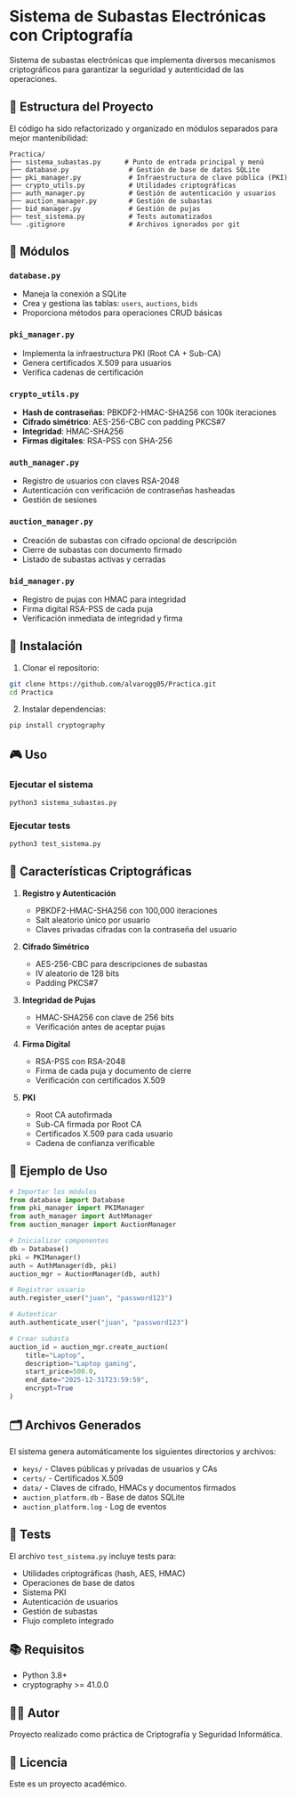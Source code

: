 # Sistema de Subastas Electrónicas con Criptografía

Sistema de subastas electrónicas que implementa diversos mecanismos criptográficos para garantizar la seguridad y autenticidad de las operaciones.

## 📁 Estructura del Proyecto

El código ha sido refactorizado y organizado en módulos separados para mejor mantenibilidad:

```
Practica/
├── sistema_subastas.py      # Punto de entrada principal y menú
├── database.py               # Gestión de base de datos SQLite
├── pki_manager.py            # Infraestructura de clave pública (PKI)
├── crypto_utils.py           # Utilidades criptográficas
├── auth_manager.py           # Gestión de autenticación y usuarios
├── auction_manager.py        # Gestión de subastas
├── bid_manager.py            # Gestión de pujas
├── test_sistema.py           # Tests automatizados
└── .gitignore                # Archivos ignorados por git
```

## 🔧 Módulos

### `database.py`
- Maneja la conexión a SQLite
- Crea y gestiona las tablas: `users`, `auctions`, `bids`
- Proporciona métodos para operaciones CRUD básicas

### `pki_manager.py`
- Implementa la infraestructura PKI (Root CA + Sub-CA)
- Genera certificados X.509 para usuarios
- Verifica cadenas de certificación

### `crypto_utils.py`
- **Hash de contraseñas**: PBKDF2-HMAC-SHA256 con 100k iteraciones
- **Cifrado simétrico**: AES-256-CBC con padding PKCS#7
- **Integridad**: HMAC-SHA256
- **Firmas digitales**: RSA-PSS con SHA-256

### `auth_manager.py`
- Registro de usuarios con claves RSA-2048
- Autenticación con verificación de contraseñas hasheadas
- Gestión de sesiones

### `auction_manager.py`
- Creación de subastas con cifrado opcional de descripción
- Cierre de subastas con documento firmado
- Listado de subastas activas y cerradas

### `bid_manager.py`
- Registro de pujas con HMAC para integridad
- Firma digital RSA-PSS de cada puja
- Verificación inmediata de integridad y firma

## 🚀 Instalación

1. Clonar el repositorio:
```bash
git clone https://github.com/alvarogg05/Practica.git
cd Practica
```

2. Instalar dependencias:
```bash
pip install cryptography
```

## 🎮 Uso

### Ejecutar el sistema
```bash
python3 sistema_subastas.py
```

### Ejecutar tests
```bash
python3 test_sistema.py
```

## 🔐 Características Criptográficas

1. **Registro y Autenticación**
   - PBKDF2-HMAC-SHA256 con 100,000 iteraciones
   - Salt aleatorio único por usuario
   - Claves privadas cifradas con la contraseña del usuario

2. **Cifrado Simétrico**
   - AES-256-CBC para descripciones de subastas
   - IV aleatorio de 128 bits
   - Padding PKCS#7

3. **Integridad de Pujas**
   - HMAC-SHA256 con clave de 256 bits
   - Verificación antes de aceptar pujas

4. **Firma Digital**
   - RSA-PSS con RSA-2048
   - Firma de cada puja y documento de cierre
   - Verificación con certificados X.509

5. **PKI**
   - Root CA autofirmada
   - Sub-CA firmada por Root CA
   - Certificados X.509 para cada usuario
   - Cadena de confianza verificable

## 📝 Ejemplo de Uso

```python
# Importar los módulos
from database import Database
from pki_manager import PKIManager
from auth_manager import AuthManager
from auction_manager import AuctionManager

# Inicializar componentes
db = Database()
pki = PKIManager()
auth = AuthManager(db, pki)
auction_mgr = AuctionManager(db, auth)

# Registrar usuario
auth.register_user("juan", "password123")

# Autenticar
auth.authenticate_user("juan", "password123")

# Crear subasta
auction_id = auction_mgr.create_auction(
    title="Laptop",
    description="Laptop gaming",
    start_price=500.0,
    end_date="2025-12-31T23:59:59",
    encrypt=True
)
```

## 🗂️ Archivos Generados

El sistema genera automáticamente los siguientes directorios y archivos:

- `keys/` - Claves públicas y privadas de usuarios y CAs
- `certs/` - Certificados X.509
- `data/` - Claves de cifrado, HMACs y documentos firmados
- `auction_platform.db` - Base de datos SQLite
- `auction_platform.log` - Log de eventos

## 🧪 Tests

El archivo `test_sistema.py` incluye tests para:
- Utilidades criptográficas (hash, AES, HMAC)
- Operaciones de base de datos
- Sistema PKI
- Autenticación de usuarios
- Gestión de subastas
- Flujo completo integrado

## 📚 Requisitos

- Python 3.8+
- cryptography >= 41.0.0

## 👨‍💻 Autor

Proyecto realizado como práctica de Criptografía y Seguridad Informática.

## 📄 Licencia

Este es un proyecto académico.
